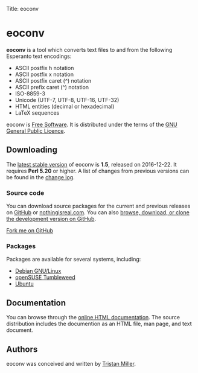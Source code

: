 Title: eoconv

# eoconv

**eoconv** is a tool which converts text files to and from
the following Esperanto text encodings:

-   ASCII postfix h notation
-   ASCII postfix x notation
-   ASCII postfix caret (^) notation
-   ASCII prefix caret (^) notation
-   ISO-8859-3
-   Unicode (UTF-7, UTF-8, UTF-16, UTF-32)
-   HTML entities (decimal or hexadecimal)
-   LaTeX sequences

eoconv is [Free Software](https://www.gnu.org/philosophy/free-sw.html).
It is distributed under the terms of the [GNU General Public
Licence](https://www.gnu.org/copyleft/gpl.html).

Downloading
-----------

The [latest stable
version](https://github.com/logological/eoconv/releases/latest) of
eoconv is **1.5**, released on 2016-12-22. It requires **Perl 5.20**
or higher. A list of changes from previous versions can be found in
the [change
log](https://files.nothingisreal.com/software/eoconv/NEWS).

### Source code

You can download source packages for the current and previous releases
on [GitHub](https://github.com/logological/eoconv/releases) or
[nothingisreal.com](https://files.nothingisreal.com/software/eoconv/).
You can also
[browse, download, or clone the development version on GitHub](https://github.com/logological/eoconv/).

<a class="github-fork-ribbon" href="https://github.com/logological/eoconv/" title="Fork me on GitHub">Fork me on GitHub</a>

### Packages

Packages are available for several systems, including:

* [Debian GNU/Linux](https://packages.debian.org/search?keywords=eoconv)
* [openSUSE Tumbleweed](https://files.nothingisreal.com/software/eoconv/)
* [Ubuntu](http://packages.ubuntu.com/search?keywords=eoconv)

Documentation
-------------

You can browse through the [online HTML
documentation](https://files.nothingisreal.com/software/eoconv/eoconv.html).
The source distribution includes the documention as an HTML file, man
page, and text document.

Authors
-------

eoconv was conceived and written by [Tristan Miller](/).
